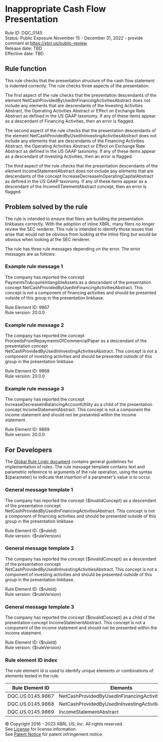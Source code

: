 # Inappropriate Cash Flow Presentation  
Rule ID: DQC_0145  
Status: Public Exposure November 15 - December 31, 2022 - provide comment at https://xbrl.us/public-review  
Release date: TBD  
Effective date: TBD  
  
## Rule function
This rule checks that the presentation structure of the cash flow statement is indented correctly. The rule checks three aspects of the presentation.

The first aspect of the rule checks that the presentation descendants of the element NetCashProvidedByUsedInFinancingActivitiesAbstract does not include any elements that are descendants of the Investing Activities Abstract, the Operating Activities Abstract or Effect on Exchange Rate Abstract as defined in the US GAAP taxonomy.  If any of these items appear as a descendant of Financing Activities, then an error is flagged.

The second aspect of the rule checks that the presentation descendants of the element NetCashProvidedByUsedInInvestingActivitiesAbstract does not include any elements that are descendants of the Financing Activities Abstract, the Operating Activities Abstract or Effect on Exchange Rate Abstract as defined in the US GAAP taxonomy.  If any of these items appear as a descendant of Investing Activities, then an error is flagged.

The third aspect of the rule checks that the presentation descendants of the element IncomeStatementAbstract  does not include any elements that are descendants of the concept IncreaseDecreaseInOperatingCapitalAbstract as defined in the US GAAP taxonomy.  If any of these items appear as a descendant of the IncomeSTatementAbstract concept, then an error is flagged.

## Problem solved by the rule  
The rule is intended to ensure that filers are building the presentation linkbases correctly.  WIth the adoption of inline XBRL, many filers no longer review the SEC renderer.  This rule is intended to identify those issues that arise that would not be obvious from looking at the inline filing but would be obvious when looking at the SEC renderer.

The rule has three rule messages depending on the error.  The error messages are as follows: 

### Example rule message 1
The company has reported the concept PaymentsToAcquireIntangibleAssets as a descendant of the presentation concept NetCashProvidedByUsedInFinancingActivitiesAbstract.  This concept is not a component of financing activities and should be presented outside of this group in the presentation linkbase.

Rule Element ID: 9867  
Rule version: 20.0.0 

### Example rule message 2
The company has reported the concept ProceedsFromRepaymentsOfCommercialPaper as a descendant of the presentation concept NetCashProvidedByUsedInInvestingActivitiesAbstract.  This concept is not a component of investing activities and should be presented outside of this group in the presentation linkbase.

Rule Element ID: 9868  
Rule version: 20.0.0 

### Example rule message 3
The company has reported the concept IncreaseDecreaseInBalancingAccountUtility as a child of the presentation concept IncomeStatementAbstract.  This concept is not a component the income statement and should not be presented within the income statement.

Rule Element ID: 9869  
Rule version: 20.0.0 

## For Developers  
The [Global Rule Logic document](https://github.com/DataQualityCommittee/dqc_us_rules/blob/master/docs/GlobalRuleLogic.md) contains general guidelines for implementation of rules. The rule message template contains text and parametric reference to arguments of the rule operation, using the syntax ${parameter} to indicate that insertion of a parameter's value is to occur.  
  
### General message template 1
The company has reported the concept {$invalidConcept} as a descendant of the presentation concept NetCashProvidedByUsedInFinancingActivitiesAbstract.  This concept is not a component of financing activities and should be presented outside of this group in the presentation linkbase.  

Rule Element ID: {$ruleId}  
Rule version: {$ruleVersion}  
  
### General message template 2
The company has reported the concept {$invalidConcept} as a descendant of the presentation concept NetCashProvidedByUsedInInvestingActivitiesAbstract.  This concept is not a component of investing activities and should be presented outside of this group in the presentation linkbase.  

Rule Element ID: {$ruleId}  
Rule version: {$ruleVersion}

### General message template 3
The company has reported the concept {$invalidConcept} as a child of the presentation concept IncomeStatementAbstract.  This concept is not a component of the income statement and should not be presented within the income statement.  

Rule Element ID: {$ruleId}  
Rule version: {$ruleVersion}

### Rule element ID index  
The rule element id is used to identify unique elements or combinations of elements tested in the rule.

|Rule Element ID|Elements|
|--- |--- |
|DQC.US.0145.9867|NetCashProvidedByUsedInFinancingActivitiesAbstract|
|DQC.US.0145.9868|NetCashProvidedByUsedInInvestingActivitiesAbstract|
|DQC.US.0145.9869|IncomeStatementAbstract|

© Copyright 2016 - 2023 XBRL US, Inc. All rights reserved.   
See [License](https://xbrl.us/dqc-license) for license information.  
See [Patent Notice](https://xbrl.us/dqc-patent) for patent infringement notice.  